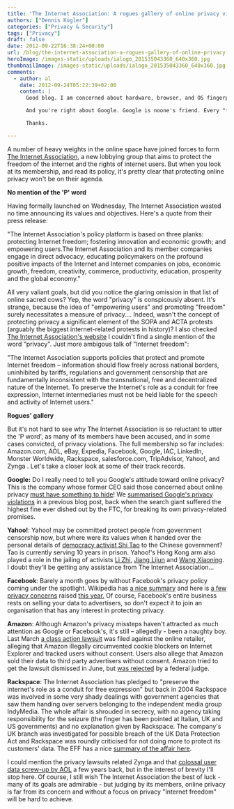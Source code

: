 ```yaml
---
title: 'The Internet Association: A rogues gallery of online privacy violators'
authors: ["Dennis Kügler"]
categories: ["Privacy & Security"]
tags: ["Privacy"]
draft: false
date: 2012-09-22T16:38:24+00:00
url: /blog/the-internet-association-a-rogues-gallery-of-online-privacy-violators/
heroImage: /images-static/uploads/ialogo_201535043360_640x360.jpg
thumbnailImage: /images-static/uploads/ialogo_201535043360_640x360.jpg
comments:
  - author: al
    date: 2012-09-24T05:22:39+02:00
    content: |
      Good blog. I am concerned about hardware, browser, and OS fingerprinting. Would be interesting you could post on how to use iVPN along with the privacy Live CD's like JonDoFox, TAILS and that Liberte one. Is it possible to use iVPN instead of TOR or perhaps in addition to TOR?

      And you're right about Google. Google is noone's friend. Every "free" product they put out ther from their search engine to gmail to google docs, whatever, they're all out to track you and profile you as you travel the internet.

      Thanks.

---
```

A number of heavy weights in the online space have joined forces to form [The Internet Association][1], a new lobbying group that aims to protect the freedom of the internet and the rights of internet users. But when you look at its membership, and read its policy, it's pretty clear that protecting online privacy won't be on their agenda.

**No mention of the 'P' word**

Having formally launched on Wednesday, The Internet Association wasted no time announcing its values and objectives. Here's a quote from their press release:

"The Internet Association's policy platform is based on three planks: protecting Internet freedom; fostering innovation and economic growth; and empowering users.The Internet Association and its member companies engage in direct advocacy, educating policymakers on the profound positive impacts of the Internet and Internet companies on jobs, economic growth, freedom, creativity, commerce, productivity, education, prosperity and the global economy."

All very valiant goals, but did you notice the glaring omission in that list of online sacred cows? Yep, the word "privacy" is conspicously absent. It's strange, because the idea of "empowering users" and promoting "freedom" surely necessitates a measure of privacy&#8230;. Indeed, wasn't the concept of protecting privacy a significant element of the SOPA and ACTA protests (arguably the biggest internet-related protests in history)? I also checked [The Internet Association's website][1] I couldn't find a single mention of the word "privacy". Just more ambigous talk of "Internet freedom":

"The Internet Association supports policies that protect and promote Internet freedom – information should flow freely across national borders, uninhibited by tariffs, regulations and government censorship that are fundamentally inconsistent with the transnational, free and decentralized nature of the Internet. To preserve the Internet's role as a conduit for free expression, Internet intermediaries must not be held liable for the speech and activity of Internet users."

**Rogues' gallery**

But it's not hard to see why The Internet Association is so reluctant to utter the 'P word', as many of its members have been accused, and in some cases convicted, of privacy violations. The full membership so far includes: Amazon.com, AOL, eBay, Expedia, Facebook, Google, IAC, LinkedIn, Monster Worldwide, Rackspace, salesforce.com, TripAdvisor, Yahoo!, and Zynga . Let's take a closer look at some of their track records.

**Google:** Do I really need to tell you Google's attitude toward online privacy? This is the company whose former CEO said those concerned about online privacy [must have something to hide][2]! We [summarised Google's privacy violations][3] in a previous blog post, back when the search giant suffered the highest fine ever dished out by the FTC, for breaking its own privacy-related promises.

**Yahoo!**: Yahoo! may be committed protect people from government censorship now, but where were its values when it handed over the personal details of [democracy activist Shi Tao][4] to the Chinese government? Tao is currently serving 10 years in prison. Yahoo!'s Hong Kong arm also played a role in the jailing of activists [Li Zhi][5], [Jiang Lijun][5] and [Wang Xiaoning][6]. I doubt they'll be getting any assistance from The Internet Association&#8230;

**Facebook**: Barely a month goes by without Facebook's privacy policy coming under the spotlight. Wikipedia has [a nice summary][7] and here is [a few][8] [privacy concerns][9] raised [this year.][10] Of course, Facebook's entire business rests on selling your data to advertisers, so don't expect it to join an organisation that has any interest in protecting privacy.

**Amazon**: Although Amazon's privacy missteps haven't attracted as much attention as Google or Facebook's, it's still – allegedly - been a naughty boy. Last March [a class action lawsuit][11] was filed against the online retailer, alleging that Amazon illegally circumvented cookie blockers on Internet Explorer and tracked users without consent. Users also allege that Amazon sold their data to third party advertisers without consent. Amazon tried to get the lawsuit dismissed in June, but [was rejected][12] by a federal judge.

**Rackspace**: The Internet Association has pledged to "preserve the internet's role as a conduit for free expression" but back in 2004 Rackspace was involved in some very shady dealings with government agencies that saw them handing over servers belonging to the independent media group IndyMedia. The whole affair is shrouded in secrecy, with no agency taking responsibility for the seizure (the finger has been pointed at Italian, UK and US governments) and no explanation given by Rackspace. The company's UK branch was investigated for possible breach of the UK Data Protection Act and Rackspace was roundly criticised for not doing more to protect its customers' data. The EFF has a nice [summary of the affair here][13].

I could mention the privacy lawsuits related Zynga and that [colossal user data screw-up by AOL][14] a few years back, but in the interest of brevity I'll stop here. Of course, I still wish The Internet Association the best of luck - many of its goals are admirable - but judging by its members, online privacy is far from its concern and without a focus on privacy "Internet freedom" will be hard to achieve.

 [1]: http://internetassociation.org/
 [2]: http://blogs.computerworld.com/15234/google_ceo_if_you_want_privacy_do_you_have_something_to_hide
 [3]: /blog/google-can-never-be-trusted-to-protect-your-privacy/
 [4]: http://en.wikipedia.org/wiki/Shi_Tao
 [5]: http://en.wikipedia.org/wiki/Li_Zhi_%28dissident%29
 [6]: http://en.wikipedia.org/wiki/Wang_Xiaoning
 [7]: http://en.wikipedia.org/wiki/Criticism_of_Facebook#Privacy_concerns
 [8]: http://technorati.com/business/article/new-facebook-privacy-violations-add-to/
 [9]: http://www.infosecisland.com/blogview/21386-Facebook-Like-Button--Privacy-Violation--Security-Risk.html
 [10]: http://www.theinquirer.net/inquirer/news/2198211/facebook-settles-with-the-ftc-over-privacy-violations
 [11]: http://www.infolawgroup.com/2011/03/articles/privacy-and-security-litigatio/add-amazoncom-to-the-list-classaction-lawsuit-alleges-data-privacy-violations/
 [12]: http://www.mediapost.com/publications/article/176077/judge-rejects-amazons-bid-to-dismiss-privacy-laws.html
 [13]: https://www.eff.org/cases/indymedia-server-takedown
 [14]: http://en.wikipedia.org/wiki/AOL_search_data_leak
